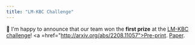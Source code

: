 ```yaml
---
title: "LM-KBC Challenge"
---
```


🎉 I'm happy to announce that our team won the <b>first prize</b> at the <a href="https://lm-kbc.github.io/challenge2022/">LM-KBC challenge</a>! <a =href="http://arxiv.org/abs/2208.11057">Pre-print</a>. <a href="https://ceur-ws.org/Vol-3274/paper2.pdf">Paper</a>.
